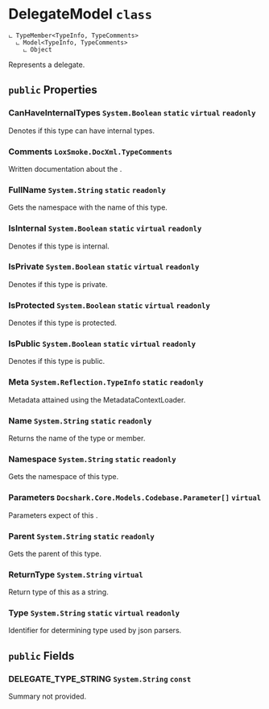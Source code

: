 # DelegateModel `class`

```
ட TypeMember<TypeInfo, TypeComments>
  ட Model<TypeInfo, TypeComments>
    ட Object
```

Represents a delegate.

## `public` Properties

### CanHaveInternalTypes <code title="comments here">System.Boolean</code> `static` `virtual` `readonly`

Denotes if this type can have internal types.

### Comments <code title="comments here">LoxSmoke.DocXml.TypeComments</code>

Written documentation about the <see cref="P:Docshark.Core.Models.Codebase.Model`2.Meta" />.

### FullName <code title="comments here">System.String</code> `static` `readonly`

Gets the namespace with the name of this type.

### IsInternal <code title="comments here">System.Boolean</code> `static` `virtual` `readonly`

Denotes if this type is internal.

### IsPrivate <code title="comments here">System.Boolean</code> `static` `virtual` `readonly`

Denotes if this type is private.

### IsProtected <code title="comments here">System.Boolean</code> `static` `virtual` `readonly`

Denotes if this type is protected.

### IsPublic <code title="comments here">System.Boolean</code> `static` `virtual` `readonly`

Denotes if this type is public.

### Meta <code title="comments here">System.Reflection.TypeInfo</code> `static` `readonly`

Metadata attained using the MetadataContextLoader.

### Name <code title="comments here">System.String</code> `static` `readonly`

Returns the name of the type or member.

### Namespace <code title="comments here">System.String</code> `static` `readonly`

Gets the namespace of this type.

### Parameters <code title="comments here">Docshark.Core.Models.Codebase.Parameter[]</code> `virtual`

Parameters expect of this <see cref="T:Docshark.Core.Models.Codebase.Types.DelegateModel" />.

### Parent <code title="comments here">System.String</code> `static` `readonly`

Gets the parent of this type.

### ReturnType <code title="comments here">System.String</code> `virtual`

Return type of this <see cref="T:Docshark.Core.Models.Codebase.Types.DelegateModel" /> as a string.

### Type <code title="comments here">System.String</code> `static` `virtual` `readonly`

Identifier for determining type used by json parsers.



## `public` Fields

### DELEGATE_TYPE_STRING <code title="comments here">System.String</code> `const`

Summary not provided.